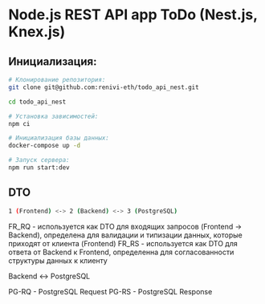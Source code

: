 # Node.js REST API app ToDo (Nest.js, Knex.js)

## Инициализация:

```bash
# Клонирование репозитория:
git clone git@github.com:renivi-eth/todo_api_nest.git

cd todo_api_nest

# Установка зависимостей:
npm ci

# Инициализация базы данных:
docker-compose up -d

# Запуск сервера:
npm run start:dev
```

## DTO

```bash
1 (Frontend) <-> 2 (Backend) <-> 3 (PostgreSQL)
```

FR_RQ - используется как DTO для входящих запросов (Frontend -> Backend), определена для валидации и типизации данных, которые приходят от клиента (Frontend)
FR_RS - используется как DTO для ответа от Backend к Frontend, определенна для согласованности структуры данных к клиенту

Backend <-> PostgreSQL

PG-RQ - PostgreSQL Request
PG-RS - PostgreSQL Response
